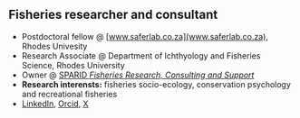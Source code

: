 ## Fisheries researcher and consultant
- Postdoctoral fellow @ [www.saferlab.co.za](www.saferlab.co.za), Rhodes Univesity
- Research Associate @ Department of Ichthyology and Fisheries Science, Rhodes University
- Owner @ [SPARID *Fisheries Research, Consulting and Support*](www.sparid.co.za)
- **Research interensts:** fisheries socio-ecology, conservation psychology and recreational fisheries
- [LinkedIn](www.linkedin.com/in/matthewfarthingrsa), [Orcid](https://orcid.org/0000-0002-9375-3241), [X](https://x.com/MattWFarthing)
